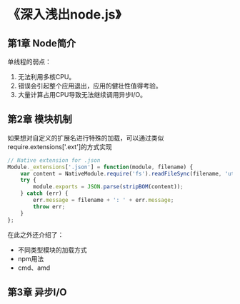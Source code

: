 # 《深入浅出node.js》
## 第1章 Node简介
单线程的弱点：
1. 无法利用多核CPU。
2. 错误会引起整个应用退出，应用的健壮性值得考验。
3. 大量计算占用CPU导致无法继续调用异步I/O。

## 第2章 模块机制
如果想对自定义的扩展名进行特殊的加载，可以通过类似require.extensions['.ext']的方式实现
```javascript
// Native extension for .json
Module._extensions['.json'] = function(module, filename) {
    var content = NativeModule.require('fs').readFileSync(filename, 'utf8');
    try {
        module.exports = JSON.parse(stripBOM(content));
    } catch (err) {
        err.message = filename + ': ' + err.message;
        throw err;
    }
};
```

在此之外还介绍了：
* 不同类型模块的加载方式
* npm用法
* cmd、amd

## 第3章 异步I/O



